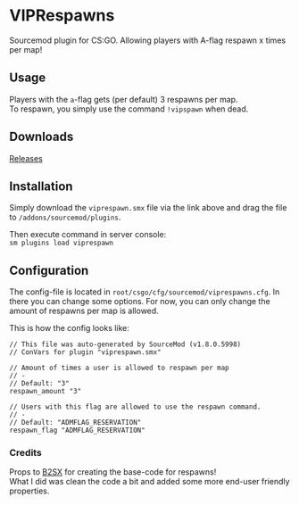 # VIPRespawns
Sourcemod plugin for CS:GO. Allowing players with A-flag respawn x times per map!

## Usage
Players with the `a`-flag gets (per default) 3 respawns per map.  
To respawn, you simply use the command `!vipspawn` when dead.

## Downloads
[Releases](https://github.com/condolent/VIPRespawns/releases)

## Installation
Simply download the `viprespawn.smx` file via the link above and drag the file to `/addons/sourcemod/plugins`.

Then execute command in server console:  
`sm plugins load viprespawn`

## Configuration
The config-file is located in `root/csgo/cfg/sourcemod/viprespawns.cfg`. In there you can change some options. For now, you can only change the amount of respawns per map is allowed.

This is how the config looks like:
```
// This file was auto-generated by SourceMod (v1.8.0.5998)
// ConVars for plugin "viprespawn.smx"

// Amount of times a user is allowed to respawn per map
// -
// Default: "3"
respawn_amount "3"

// Users with this flag are allowed to use the respawn command.
// -
// Default: "ADMFLAG_RESERVATION"
respawn_flag "ADMFLAG_RESERVATION"
```


### Credits
Props to [B2SX](https://forums.alliedmods.net/member.php?u=265974) for creating the base-code for respawns!  
What I did was clean the code a bit and added some more end-user friendly properties.

